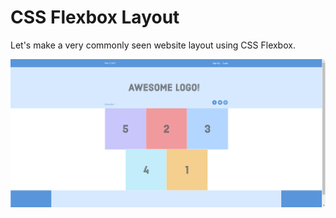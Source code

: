 # CSS Flexbox Layout

Let's make a very commonly seen website layout using CSS Flexbox.

![](./images/target.png)